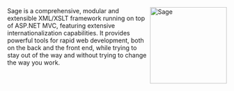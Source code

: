 <img src="https://raw.github.com/igorfrance/sage/master/Examples/Documentation/assets/images/leaf.png" alt="Sage" align="right" width="176"/>
Sage is a comprehensive, modular and extensible XML/XSLT framework running on top of ASP.NET MVC, featuring extensive internationalization capabilities.
It provides powerful tools for rapid web development, both on the back and the front end, while trying to stay out of the way and without trying to change the way you work.

